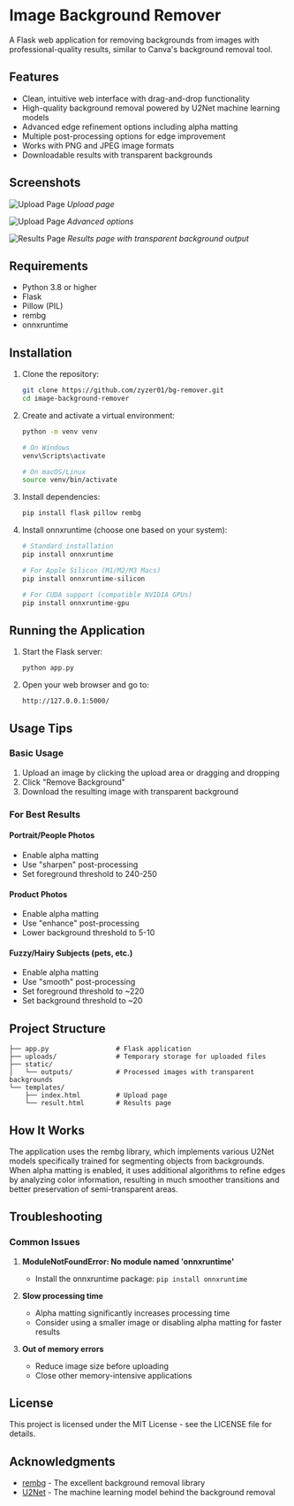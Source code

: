 # Image Background Remover

A Flask web application for removing backgrounds from images with professional-quality results, similar to Canva's background removal tool.

## Features

- Clean, intuitive web interface with drag-and-drop functionality
- High-quality background removal powered by U2Net machine learning models
- Advanced edge refinement options including alpha matting
- Multiple post-processing options for edge improvement
- Works with PNG and JPEG image formats
- Downloadable results with transparent backgrounds

## Screenshots

![Upload Page](./assets/index.png)
*Upload page*

![Upload Page](./assets/options.png)
*Advanced options*

![Results Page](./assets/result.png)
*Results page with transparent background output*

## Requirements

- Python 3.8 or higher
- Flask
- Pillow (PIL)
- rembg
- onnxruntime

## Installation

1. Clone the repository:
   ```bash
   git clone https://github.com/zyzer01/bg-remover.git
   cd image-background-remover
   ```

2. Create and activate a virtual environment:
   ```bash
   python -m venv venv
   
   # On Windows
   venv\Scripts\activate
   
   # On macOS/Linux
   source venv/bin/activate
   ```

3. Install dependencies:
   ```bash
   pip install flask pillow rembg
   ```

4. Install onnxruntime (choose one based on your system):
   ```bash
   # Standard installation
   pip install onnxruntime
   
   # For Apple Silicon (M1/M2/M3 Macs)
   pip install onnxruntime-silicon
   
   # For CUDA support (compatible NVIDIA GPUs)
   pip install onnxruntime-gpu
   ```

## Running the Application

1. Start the Flask server:
   ```bash
   python app.py
   ```

2. Open your web browser and go to:
   ```
   http://127.0.0.1:5000/
   ```

## Usage Tips

### Basic Usage
1. Upload an image by clicking the upload area or dragging and dropping
2. Click "Remove Background"
3. Download the resulting image with transparent background

### For Best Results

#### Portrait/People Photos
- Enable alpha matting
- Use "sharpen" post-processing
- Set foreground threshold to 240-250

#### Product Photos
- Enable alpha matting
- Use "enhance" post-processing
- Lower background threshold to 5-10

#### Fuzzy/Hairy Subjects (pets, etc.)
- Enable alpha matting
- Use "smooth" post-processing
- Set foreground threshold to ~220
- Set background threshold to ~20

## Project Structure

```
├── app.py                 # Flask application
├── uploads/               # Temporary storage for uploaded files
├── static/
│   └── outputs/           # Processed images with transparent backgrounds
└── templates/
    ├── index.html         # Upload page
    └── result.html        # Results page
```

## How It Works

The application uses the rembg library, which implements various U2Net models specifically trained for segmenting objects from backgrounds. When alpha matting is enabled, it uses additional algorithms to refine edges by analyzing color information, resulting in much smoother transitions and better preservation of semi-transparent areas.

## Troubleshooting

### Common Issues

1. **ModuleNotFoundError: No module named 'onnxruntime'**
   - Install the onnxruntime package: `pip install onnxruntime`

2. **Slow processing time**
   - Alpha matting significantly increases processing time
   - Consider using a smaller image or disabling alpha matting for faster results

3. **Out of memory errors**
   - Reduce image size before uploading
   - Close other memory-intensive applications

## License

This project is licensed under the MIT License - see the LICENSE file for details.

## Acknowledgments

- [rembg](https://github.com/danielgatis/rembg) - The excellent background removal library
- [U2Net](https://github.com/xuebinqin/U-2-Net) - The machine learning model behind the background removal